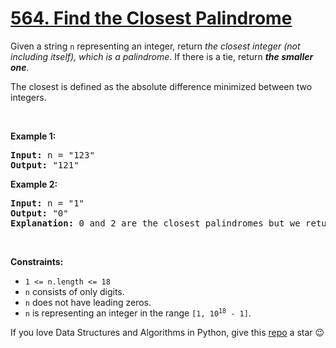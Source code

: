 # [564. Find the Closest Palindrome][title]

<p>Given a string <code>n</code> representing an integer, return <em>the closest integer (not including itself), which is a palindrome</em>. If there is a tie, return <em><strong>the smaller one</strong></em>.</p>
<p>The closest is defined as the absolute difference minimized between two integers.</p>
<p> </p>
<p><strong>Example 1:</strong></p>
<pre><strong>Input:</strong> n = "123"
<strong>Output:</strong> "121"
</pre>
<p><strong>Example 2:</strong></p>
<pre><strong>Input:</strong> n = "1"
<strong>Output:</strong> "0"
<strong>Explanation:</strong> 0 and 2 are the closest palindromes but we return the smallest which is 0.
</pre>
<p> </p>
<p><strong>Constraints:</strong></p>
<ul>
<li><code>1 &lt;= n.length &lt;= 18</code></li>
<li><code>n</code> consists of only digits.</li>
<li><code>n</code> does not have leading zeros.</li>
<li><code>n</code> is representing an integer in the range <code>[1, 10<sup>18</sup> - 1]</code>.</li>
</ul>


If you love Data Structures and Algorithms in Python, give this [repo][me] a star :wink:

[title]: https://leetcode.com/problems/find-the-closest-palindrome
[me]: https://github.com/bumblebee211196/awesome-python-leetcode